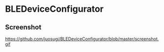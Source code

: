 # BLEDeviceConfigurator

## Screenshot
https://github.com/juosugi/BLEDeviceConfigurator/blob/master/screenshot.gif
